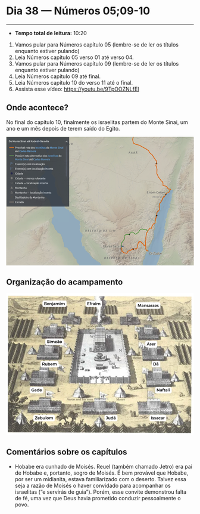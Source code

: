 # Dia 38 — Números 05;09-10

---

- **Tempo total de leitura:** 10:20


1. Vamos pular para Números capítulo 05 (lembre-se de ler os títulos enquanto estiver pulando)
2. Leia Números capítulo 05 verso 01 até verso 04.
3. Vamos pular para Números capítulo 09 (lembre-se de ler os títulos enquanto estiver pulando)
4. Leia Números capítulo 09 até final.
5. Leia Números capítulo 10 do verso 11 até o final.
6. Assista esse vídeo: https://youtu.be/9TpOOZNLfEI

## Onde acontece?

No final do capítulo 10, finalmente os israelitas partem do Monte Sinai, um ano e um mês depois de terem saído do Egito.

![img.png](../3-Levitico/img.png)

## Organização do acampamento

![img_3.png](../3-Levitico/images/img_01.png)

## Comentários sobre os capítulos

- Hobabe era cunhado de Moisés. Reuel (também chamado Jetro) era pai de Hobabe e, portanto, sogro de Moisés. É bem provável que Hobabe, por ser um midianita, estava familiarizado com o deserto. Talvez essa seja a razão de Moisés o haver convidado para acompanhar os israelitas (“e servirás de guia”). Porém, esse convite demonstrou falta de fé, uma vez que Deus havia prometido conduzir pessoalmente o povo.


